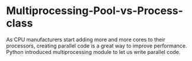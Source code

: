 # Multiprocessing-Pool-vs-Process-class
As CPU manufacturers start adding more and more cores to their processors, creating parallel code is a great way to improve performance. Python introduced multiprocessing module to let us write parallel code.

